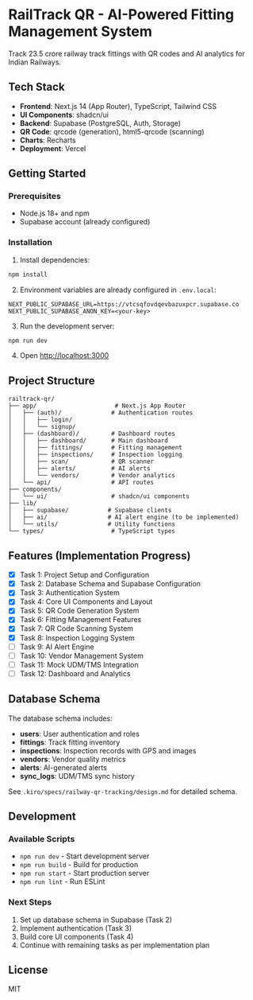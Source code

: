 # RailTrack QR - AI-Powered Fitting Management System

Track 23.5 crore railway track fittings with QR codes and AI analytics for Indian Railways.

## Tech Stack

- **Frontend**: Next.js 14 (App Router), TypeScript, Tailwind CSS
- **UI Components**: shadcn/ui
- **Backend**: Supabase (PostgreSQL, Auth, Storage)
- **QR Code**: qrcode (generation), html5-qrcode (scanning)
- **Charts**: Recharts
- **Deployment**: Vercel

## Getting Started

### Prerequisites

- Node.js 18+ and npm
- Supabase account (already configured)

### Installation

1. Install dependencies:
```bash
npm install
```

2. Environment variables are already configured in `.env.local`:
```
NEXT_PUBLIC_SUPABASE_URL=https://vtcsqfovdqevbazuxpcr.supabase.co
NEXT_PUBLIC_SUPABASE_ANON_KEY=<your-key>
```

3. Run the development server:
```bash
npm run dev
```

4. Open [http://localhost:3000](http://localhost:3000)

## Project Structure

```
railtrack-qr/
├── app/                      # Next.js App Router
│   ├── (auth)/              # Authentication routes
│   │   ├── login/
│   │   └── signup/
│   ├── (dashboard)/         # Dashboard routes
│   │   ├── dashboard/       # Main dashboard
│   │   ├── fittings/        # Fitting management
│   │   ├── inspections/     # Inspection logging
│   │   ├── scan/            # QR scanner
│   │   ├── alerts/          # AI alerts
│   │   └── vendors/         # Vendor analytics
│   └── api/                 # API routes
├── components/
│   └── ui/                  # shadcn/ui components
├── lib/
│   ├── supabase/           # Supabase clients
│   ├── ai/                 # AI alert engine (to be implemented)
│   └── utils/              # Utility functions
└── types/                   # TypeScript types

```

## Features (Implementation Progress)

- [x] Task 1: Project Setup and Configuration
- [x] Task 2: Database Schema and Supabase Configuration
- [x] Task 3: Authentication System
- [x] Task 4: Core UI Components and Layout
- [x] Task 5: QR Code Generation System
- [x] Task 6: Fitting Management Features
- [x] Task 7: QR Code Scanning System
- [x] Task 8: Inspection Logging System
- [ ] Task 9: AI Alert Engine
- [ ] Task 10: Vendor Management System
- [ ] Task 11: Mock UDM/TMS Integration
- [ ] Task 12: Dashboard and Analytics

## Database Schema

The database schema includes:
- **users**: User authentication and roles
- **fittings**: Track fitting inventory
- **inspections**: Inspection records with GPS and images
- **vendors**: Vendor quality metrics
- **alerts**: AI-generated alerts
- **sync_logs**: UDM/TMS sync history

See `.kiro/specs/railway-qr-tracking/design.md` for detailed schema.

## Development

### Available Scripts

- `npm run dev` - Start development server
- `npm run build` - Build for production
- `npm run start` - Start production server
- `npm run lint` - Run ESLint

### Next Steps

1. Set up database schema in Supabase (Task 2)
2. Implement authentication (Task 3)
3. Build core UI components (Task 4)
4. Continue with remaining tasks as per implementation plan

## License

MIT
